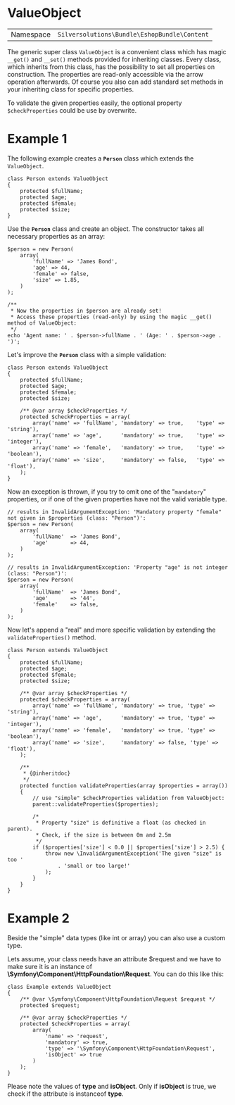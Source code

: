 #  ValueObject 

|           |                                              |
| --------- | -------------------------------------------- |
| Namespace | `Silversolutions\Bundle\EshopBundle\Content` |

The generic super class `ValueObject` is a convenient class which has magic `__get()` and `__set()` methods provided for inheriting classes. Every class, which inherits from this class, has the possibility to set all properties on construction. The properties are read-only accessible via the arrow operation afterwards. Of course you also can add standard set methods in your inheriting class for specific properties.

To validate the given properties easily, the optional property `$checkProperties` could be use by overwrite.

#  Example 1

The following example creates a **`Person`** class which extends the `ValueObject`.

``` 
class Person extends ValueObject
{
    protected $fullName;
    protected $age;
    protected $female;
    protected $size;
}
```

Use the **`Person`** class and create an object. The constructor takes all necessary properties as an array:

``` 
$person = new Person(
    array(
        'fullName' => 'James Bond',
        'age' => 44,
        'female' => false,
        'size' => 1.85,
    )
);
 
/**
 * Now the properties in $person are already set!
 * Access these properties (read-only) by using the magic __get() method of ValueObject:
 */
echo 'Agent name: ' . $person->fullName . ' (Age: ' . $person->age . ')';
```

Let's improve the **`Person`** class with a simple validation:

``` 
class Person extends ValueObject
{
    protected $fullName;
    protected $age;
    protected $female;
    protected $size;
    
    /** @var array $checkProperties */
    protected $checkProperties = array(
        array('name' => 'fullName', 'mandatory' => true,    'type' => 'string'),
        array('name' => 'age',      'mandatory' => true,    'type' => 'integer'),
        array('name' => 'female',   'mandatory' => true,    'type' => 'boolean'),
        array('name' => 'size',     'mandatory' => false,   'type' => 'float'),
    );
}
```

Now an exception is thrown, if you try to omit one of the "`mandatory`" properties, or if one of the given properties have not the valid variable type.

``` 
// results in InvalidArgumentException: 'Mandatory property "female" not given in $properties (class: "Person")':
$person = new Person(
    array(
        'fullName'  => 'James Bond',
        'age'       => 44,
    )
);
 
// results in InvalidArgumentException: 'Property "age" is not integer (class: "Person")':
$person = new Person(
    array(
        'fullName'  => 'James Bond',
        'age'       => '44',
        'female'    => false,
    )
);
```

Now let's append a "real" and more specific validation by extending the `validateProperties()` method.

``` 
class Person extends ValueObject
{
    protected $fullName;
    protected $age;
    protected $female;
    protected $size;
    
    /** @var array $checkProperties */
    protected $checkProperties = array(
        array('name' => 'fullName', 'mandatory' => true, 'type' => 'string'),
        array('name' => 'age',      'mandatory' => true, 'type' => 'integer'),
        array('name' => 'female',   'mandatory' => true, 'type' => 'boolean'),
        array('name' => 'size',     'mandatory' => false, 'type' => 'float'),
    );
    
    /**
     * {@inheritdoc}
     */
    protected function validateProperties(array $properties = array())
    {
        // use "simple" $checkProperties validation from ValueObject:
        parent::validateProperties($properties);
        
        /*
         * Property "size" is definitive a float (as checked in parent).
         * Check, if the size is between 0m and 2.5m
         */
        if ($properties['size'] < 0.0 || $properties['size'] > 2.5) {
            throw new \InvalidArgumentException('The given "size" is too '
                . 'small or too large!'
            );
        }
    }
}
```

#  Example 2

Beside the "simple" data types (like int or array) you can also use a custom type.

Lets assume, your class needs have an attribute $request and we have to make sure it is an instance of **\\Symfony\\Component\\HttpFoundation\\Request**. You can do this like this:

``` 
class Example extends ValueObject
{
    /** @var \Symfony\Component\HttpFoundation\Request $request */
    protected $request;

    /** @var array $checkProperties */
    protected $checkProperties = array(
        array(
            'name' => 'request',
            'mandatory' => true,
            'type' => '\Symfony\Component\HttpFoundation\Request',
            'isObject' => true
        )
    );
}
```

Please note the values of **type** and **isObject**. Only if **isObject** is true, we check if the attribute is instanceof **type**.
